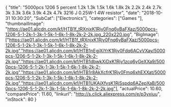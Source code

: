 {
	"title": "5000pcs 1206 5 percent  1.2k 1.3k 1.5k 1.6k 1.8k 2k 2.2k 2.4k 2.7k 3k 3.3k 3.6k 3.9k 4.2k 4.7k  3216  J  0.25W-1 4W resistor",
	"date": "2018-10-31 10:30:20",
	"SubCat": ["Electronics"],
	"categories": ["Games "],
	"thumbnailImage": "https://ae01.alicdn.com/kf/HTB1f_tRXnjxK1Rjy0Fnq6yBaFXaz/5000pcs-1206-5-1-2k-1-3k-1-5k-1-6k-1-8k-2k-2-2k.jpg_220x220.jpg",
	"BigImage": ["https://ae01.alicdn.com/kf/HTB1f_tRXnjxK1Rjy0Fnq6yBaFXaz/5000pcs-1206-5-1-2k-1-3k-1-5k-1-6k-1-8k-2k-2-2k.jpg","https://ae01.alicdn.com/kf/HTB1nEgjXiYrK1Rjy0Fdq6ACvVXay/5000pcs-1206-5-1-2k-1-3k-1-5k-1-6k-1-8k-2k-2-2k.jpg","https://ae01.alicdn.com/kf/HTB1dbwkXiDxK1Rjy1zcq6yGeXXa9/5000pcs-1206-5-1-2k-1-3k-1-5k-1-6k-1-8k-2k-2-2k.jpg","https://ae01.alicdn.com/kf/HTB1r8AkXcfrK1Rjy0Fmq6xhEXXat/5000pcs-1206-5-1-2k-1-3k-1-5k-1-6k-1-8k-2k-2-2k.jpg","https://ae01.alicdn.com/kf/HTB1UKAjXfvsK1RjSspdq6AZepXaB/5000pcs-1206-5-1-2k-1-3k-1-5k-1-6k-1-8k-2k-2-2k.jpg"],
	"actualPrice": 10.60,
	"comparePrice": 11.60,
	"linkurl": "http://s.click.aliexpress.com/e/p3yxiuu",
	"inStock": 80
}
